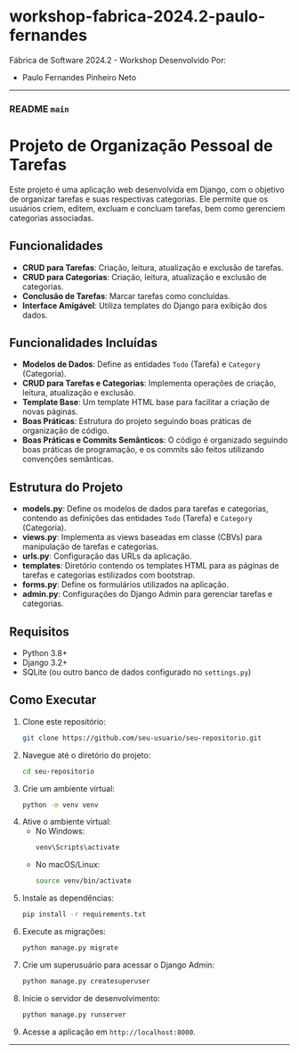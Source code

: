 # workshop-fabrica-2024.2-paulo-fernandes
 Fábrica de Software 2024.2 - Workshop
Desenvolvido Por:
- Paulo Fernandes Pinheiro Neto

---

### README `main`

# Projeto de Organização Pessoal de Tarefas

Este projeto é uma aplicação web desenvolvida em Django, com o objetivo de organizar tarefas e suas respectivas categorias. Ele permite que os usuários criem, editem, excluam e concluam tarefas, bem como gerenciem categorias associadas.

## Funcionalidades

- **CRUD para Tarefas**: Criação, leitura, atualização e exclusão de tarefas.
- **CRUD para Categorias**: Criação, leitura, atualização e exclusão de categorias.
- **Conclusão de Tarefas**: Marcar tarefas como concluídas.
- **Interface Amigável**: Utiliza templates do Django para exibição dos dados.

## Funcionalidades Incluídas

- **Modelos de Dados**: Define as entidades `Todo` (Tarefa) e `Category` (Categoria).
- **CRUD para Tarefas e Categorias**: Implementa operações de criação, leitura, atualização e exclusão.
- **Template Base**: Um template HTML base para facilitar a criação de novas páginas.
- **Boas Práticas**: Estrutura do projeto seguindo boas práticas de organização de código.
- **Boas Práticas e Commits Semânticos**: O código é organizado seguindo boas práticas de programação, e os commits são feitos utilizando convenções semânticas.

## Estrutura do Projeto

- **models.py**: Define os modelos de dados para tarefas e categorias, contendo as definições das entidades `Todo` (Tarefa) e `Category` (Categoria).
- **views.py**: Implementa as views baseadas em classe (CBVs) para manipulação de tarefas e categorias.
- **urls.py**: Configuração das URLs da aplicação.
- **templates**: Diretório contendo os templates HTML para as páginas de tarefas e categorias estilizados com bootstrap.
- **forms.py**: Define os formulários utilizados na aplicação.
- **admin.py**: Configurações do Django Admin para gerenciar tarefas e categorias.

## Requisitos

- Python 3.8+
- Django 3.2+
- SQLite (ou outro banco de dados configurado no `settings.py`)

## Como Executar

1. Clone este repositório:
    ```bash
    git clone https://github.com/seu-usuario/seu-repositorio.git
    ```
2. Navegue até o diretório do projeto:
    ```bash
    cd seu-repositorio
    ```
3. Crie um ambiente virtual:
    ```bash
    python -m venv venv
    ```
4. Ative o ambiente virtual:
    - No Windows:
        ```bash
        venv\Scripts\activate
        ```
    - No macOS/Linux:
        ```bash
        source venv/bin/activate
        ```
5. Instale as dependências:
    ```bash
    pip install -r requirements.txt
    ```
6. Execute as migrações:
    ```bash
    python manage.py migrate
    ```
7. Crie um superusuário para acessar o Django Admin:
    ```bash
    python manage.py createsuperuser
    ```
8. Inicie o servidor de desenvolvimento:
    ```bash
    python manage.py runserver
    ```
9. Acesse a aplicação em `http://localhost:8000`.

---
